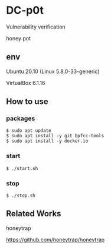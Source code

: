 # DC-p0t

Vulnerability verification

honey pot

## env

Ubuntu 20.10 (Linux 5.8.0-33-generic)

VirtualBox 6.1.16

## How to use

### packages

```
$ sudo apt update
$ sudo apt install -y git bpfcc-tools
$ sudo apt install -y docker.io
```

### start

```
$ ./start.sh
```

### stop

```
$ ./stop.sh
```

## Related Works

honeytrap

https://github.com/honeytrap/honeytrap
